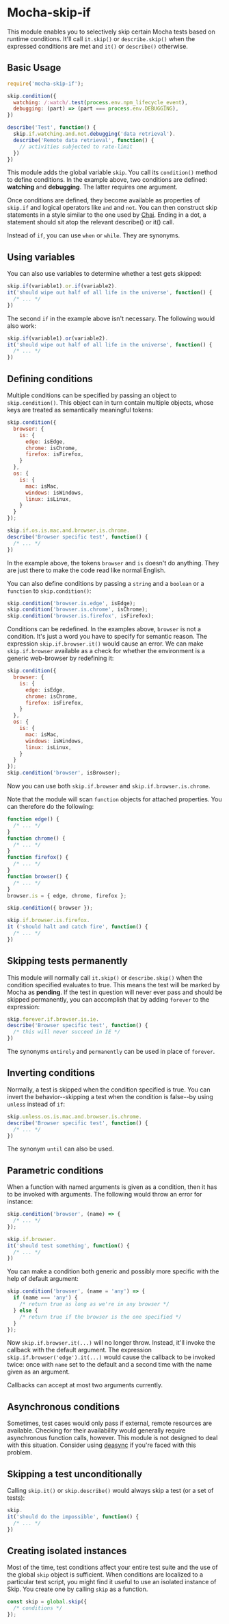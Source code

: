 # Mocha-skip-if

This module enables you to selectively skip certain Mocha tests based on runtime conditions. It'll call `it.skip()` or `describe.skip()` when the expressed conditions are met and `it()` or `describe()` otherwise.

## Basic Usage

```js
require('mocha-skip-if');

skip.condition({
  watching: /:watch/.test(process.env.npm_lifecycle_event),
  debugging: (part) => (part === process.env.DEBUGGING),
})

describe('Test', function() {
  skip.if.watching.and.not.debugging('data retrieval').
  describe('Remote data retrieval', function() {
    // activities subjected to rate-limit
  })
})
```

This module adds the global variable `skip`. You call its `condition()` method to define conditions. In the example above, two conditions are defined: **watching** and **debugging**. The latter requires one argument.

Once conditions are defined, they become available as properties of `skip.if` and logical operators like `and` and `not`. You can then construct skip statements in a style similar to the one used by [Chai](https://www.chaijs.com/). Ending in a dot, a statement should sit atop the relevant describe() or it() call.

Instead of `if`, you can use `when` or `while`. They are synonyms.

## Using variables

You can also use variables to determine whether a test gets skipped:

```js
skip.if(variable1).or.if(variable2).
it('should wipe out half of all life in the universe', function() {
  /* ... */
})
```

The second `if` in the example above isn't necessary. The following would also work:

```js
skip.if(variable1).or(variable2).
it('should wipe out half of all life in the universe', function() {
  /* ... */
})
```

## Defining conditions

Multiple conditions can be specified by passing an object to `skip.condition()`. This object can in turn contain multiple objects, whose keys are treated as semantically meaningful tokens:

```js
skip.condition({
  browser: {
    is: {
      edge: isEdge,
      chrome: isChrome,
      firefox: isFirefox,
    }
  },
  os: {
    is: {
      mac: isMac,
      windows: isWindows,
      linux: isLinux,
    }
  }
});

skip.if.os.is.mac.and.browser.is.chrome.
describe('Browser specific test', function() {
  /* ... */
})
```

In the example above, the tokens `browser` and `is` doesn't do anything. They are just there to make the code read like normal English.

You can also define conditions by passing a `string` and a `boolean` or a `function` to `skip.condition()`:

```js
skip.condition('browser.is.edge', isEdge);
skip.condition('browser.is.chrome', isChrome);
skip.condition('browser.is.firefox', isFirefox);
```

Conditions can be redefined. In the examples above, `browser` is not a condition. It's just a word you have to specify for semantic reason. The expression `skip.if.browser.it()` would cause an error. We can make `skip.if.browser` available as a check for whether the environment is a generic web-browser by redefining it:

```js
skip.condition({
  browser: {
    is: {
      edge: isEdge,
      chrome: isChrome,
      firefox: isFirefox,
    }
  },
  os: {
    is: {
      mac: isMac,
      windows: isWindows,
      linux: isLinux,
    }
  }
});
skip.condition('browser', isBrowser);
```

Now you can use both `skip.if.browser` and `skip.if.browser.is.chrome`.

Note that the module will scan `function` objects for attached properties. You can therefore do the following:

```js
function edge() {
  /* ... */  
}
function chrome() {
  /* ... */    
}
function firefox() {
  /* ... */
}
function browser() {
  /* ... */
}
browser.is = { edge, chrome, firefox };

skip.condition({ browser });

skip.if.browser.is.firefox.
it ('should halt and catch fire', function() {
  /* ... */
})
```

## Skipping tests permanently

This module will normally call `it.skip()` or `describe.skip()` when the condition specified evaluates to true. This means the test will be marked by Mocha as **pending**. If the test in question will never ever pass and should be skipped permanently, you can accomplish that by adding `forever` to the expression:

```js
skip.forever.if.browser.is.ie.
describe('Browser specific test', function() {
  /* this will never succeed in IE */
})
```

The synonyms `entirely` and `permanently` can be used in place of `forever`.

## Inverting conditions

Normally, a test is skipped when the condition specified is true. You can invert the behavior--skipping a test when the condition is false--by using `unless` instead of `if`:

```js
skip.unless.os.is.mac.and.browser.is.chrome.
describe('Browser specific test', function() {
  /* ... */
})
```

The synonym `until` can also be used.

## Parametric conditions

When a function with named arguments is given as a condition, then it has to be invoked with arguments. The following would throw an error for instance:

```js
skip.condition('browser', (name) => {
  /* ... */
});

skip.if.browser.
it('should test something', function() {
  /* ... */
})
```

You can make a condition both generic and possibly more specific with the help of default argument:

```js
skip.condition('browser', (name = 'any') => {
  if (name === 'any') {
    /* return true as long as we're in any browser */
  } else {
    /* return true if the browser is the one specified */
  }
});
```

Now `skip.if.browser.it(...)` will no longer throw. Instead, it'll invoke the callback with the default argument. The expression `skip.if.browser('edge').it(...)` would cause the callback to be invoked twice: once with `name` set to the default and a second time with the name given as an argument.

Callbacks can accept at most two arguments currently.

## Asynchronous conditions

Sometimes, test cases would only pass if external, remote resources are available. Checking for their availability would generally require asynchronous function calls, however. This module is not designed to deal with this situation. Consider using [deasync](https://www.npmjs.com/package/deasync) if you're faced with this problem.

## Skipping a test unconditionally

Calling `skip.it()` or `skip.describe()` would always skip a test (or a set of tests):

```js
skip.
it('should do the impossible', function() {
  /* ... */
})
```

## Creating isolated instances

Most of the time, test conditions affect your entire test suite and the use of the global `skip` object is sufficient. When conditions are localized to a particular test script, you might find it useful to use an isolated instance of Skip. You create one by calling `skip` as a function.

```js
const skip = global.skip({
  /* conditions */
});
```

